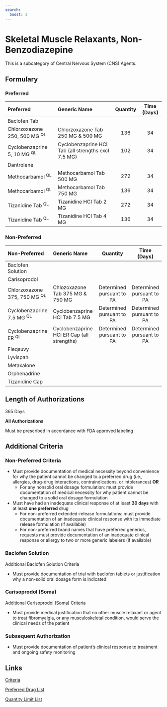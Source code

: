 ```yaml
---
search:
  boost: 2 
---
```


# Skeletal Muscle Relaxants, Non-Benzodiazepine

This is a subcategory of Central Nervous System (CNS) Agents.

## Formulary

### Preferred

| Preferred                  | Generic Name | Quantity | Time (Days) |
| :------------------------- | :----------- | :------: | :---------: |
| Baclofen Tab               |              |          |             |
| Chlorzoxazone 250, 500 MG <sup>QL</sup> | Chlorzoxazone Tab 250 MG & 500 MG             |   136       |     34        |
| Cyclobenzaprine 5, 10 MG <sup>QL</sup>  | Cyclobenzaprine HCI Tab (all strengths excl 7.5 MG)              |   102       |       34      |
| Dantrolene                 |              |          |             |
| Methocarbamol <sup>QL</sup>             | Methocarbamol Tab 500 MG           |    272      |    34         |
| Methocarbamol <sup>QL</sup>             | Methocarbamol Tab 750 MG      |    136   |     34      |
| Tizanidine Tab <sup>QL</sup>            |  Tizanidine HCI Tab 2 MG |  272 | 34           |
| Tizanidine Tab <sup>QL</sup>            |  Tizanidine HCI Tab 4 MG    |      136 |   34     |

### Non-Preferred

| Non-Preferred              | Generic Name | Quantity | Time (Days) |
| :------------------------- | :----------- | :------: | :---------: |
| Baclofen Solution          |              |          |             |
| Carisoprodol               |              |          |             |
| Chlorzoxazone 375, 750 MG <sup>QL</sup> |    Chlozoxazone Tab 375 MG & 750 MG          |    Determined pursuant to PA      |   Determined pursuant to PA          |
| Cyclobenzaprine 7.5 MG <sup>QL</sup>      | Cyclobenzaprine HCI Tab 7.5 MG            |    Determined pursuant to PA      |        Determined pursuant to PA     |
| Cyclobenzaprine ER <sup>QL</sup>         |  Cyclobenzaprine HCI ER Cap (all strengths)            |      Determined pursuant to PA    |    Determined pursuant to PA         |
| Fleqsuvy                   |              |          |             |
| Lyvispah                  |                   |        |         |
| Metaxalone                 |              |          |             |
| Orphenadrine               |              |          |             |
| Tizanidine Cap             |              |          |             |

## Length of Authorizations

365 Days

**All Authorizations**

Must be prescribed in accordance with FDA approved labeling

## Additional Criteria

### Non-Preferred Criteria

-   Must provide documentation of medical necessity beyond convenience for why the patient cannot be changed to a preferred drug (i.e., allergies, drug-drug interactions, contraindications, or intolerances) **OR**
    -   For any nonsolid oral dosage formulation: must provide documentation of medical necessity for why patient cannot be changed to a solid oral dosage formulation
-   Must have had an inadequate clinical response of at least **30 days** with at least **one preferred** drug
    -   For non-preferred extended-release formulations: must provide documentation of an inadequate clinical response with its immediate release formulation (if available)
    -   For non-preferred brand names that have preferred generics, requests must provide documentation of an inadequate clinical response or allergy to two or more generic labelers (if available)

### Baclofen Solution

Additional Baclofen Solution Criteria

-   Must provide documentation of trial with baclofen tablets or justification why a non-solid oral dosage form is indicated

### Carisoprodol (Soma)

Additional Carisoprodol (Soma) Criteria

-   Must provide medical justification that no other muscle relaxant or agent to treat fibromyalgia, or any musculoskeletal condition, would serve the clinical needs of the patient

### Subsequent Authorization

-   Must provide documentation of patient’s clinical response to treatment and ongoing safety monitoring

## Links

[Criteria](https://pharmacy.medicaid.ohio.gov/sites/default/files/20230101_UPDL%20_Criteria_APPROVED.pdf#page=47)

[Preferred Drug List](https://pharmacy.medicaid.ohio.gov/sites/default/files/20230101_UPDL_APPROVED_12.13.22.pdf#page=18)

[Quantity Limit List](https://pharmacy.medicaid.ohio.gov/sites/default/files/20230101_Ohio_Medicaid_Quantity_Document_APPROVED.pdf)
